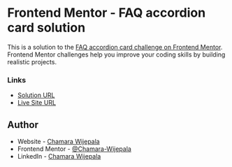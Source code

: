 # Frontend Mentor - FAQ accordion card solution

This is a solution to the [FAQ accordion card challenge on Frontend Mentor](https://www.frontendmentor.io/challenges/faq-accordion-card-XlyjD0Oam). Frontend Mentor challenges help you improve your coding skills by building realistic projects.

### Links

- [Solution URL](https://www.frontendmentor.io/solutions/faq-accordion-card-solution-SwfVhCcCHr)
- [Live Site URL](https://chamara-wijepala.github.io/fem-faq-accordion-card/)

## Author

- Website - [Chamara Wijepala](https://www.chamara-wijepala.onrender.com)
- Frontend Mentor - [@Chamara-Wijepala](https://www.frontendmentor.io/profile/Chamara-Wijepala)
- LinkedIn - [Chamara Wijepala](https://www.linkedin.com/in/chamara-wijepala)
